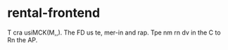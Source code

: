 # rental-frontend
T
cra usiMCK(M,,).
The FD us te, mer-in and rap.
Tpe nm rn dv in the C to Rn the AP.
